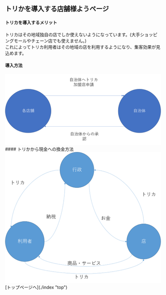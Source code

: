 ## トリかを導入する店舗様ようページ
#### トリカを導入するメリット
 トリカはその地域独自の店でしか使えないようになっています。(大手ショッピングモールやチェーン店でも使えません。)  
 これによってトリカ利用者はその地域の店を利用するようになり、集客効果が見込めます。  
#### 導入方法
<img src="./image/inflow.png" alt="導入手順" title="導入手順">
#### トリかから現金への換金方法
<img src="./image/cashcycle.png" alt="cashcycle" title="換金方法">
[トップページへ](./index "top")
